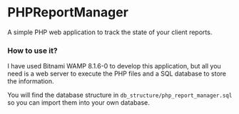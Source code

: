 # PHPReportManager
A simple PHP web application to track the state of your client reports.

### How to use it?
I have used Bitnami WAMP 8.1.6-0 to develop this application, but all you need is a web server to execute the PHP files and a SQL database to store the information.

You will find the database structure in `db_structure/php_report_manager.sql` so you can import them into your own database.

